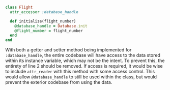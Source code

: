 ```ruby
class Flight
  attr_accessor :database_handle

  def initialize(flight_number)
    @database_handle = Database.init
    @flight_number = flight_number
  end
end
```

With both a getter and setter method being implemented for `:database_handle`, the entire codebase will have access to the data stored within its instance variable, which may not be the intent. To prevent this, the entirety of line 2 should be removed. If access is required, it would be wise to include `attr_reader` with this method with some access control. This would allow `@database_handle` to still be used within the class, but would prevent the exterior codebase from using the data.